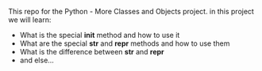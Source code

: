 This repo for the Python - More Classes and Objects project. in this project we will learn:
- What is the special __init__ method and how to use it
- What are the special __str__ and __repr__ methods and how to use them
- What is the difference between __str__ and __repr__
- and else...
